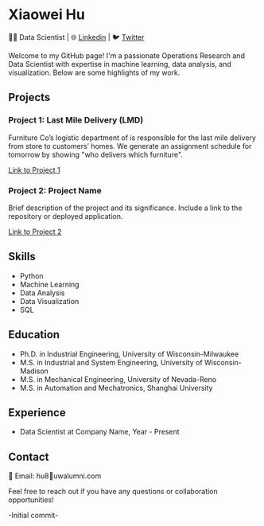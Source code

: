 # Xiaowei Hu

👨‍💻 Data Scientist | 🌐 [Linkedin](https://www.linkedin.com/in/xiaowei-h-7930a811/) | 🐦 [Twitter](https://twitter.com/xsayswho)

Welcome to my GitHub page! I'm a passionate Operations Research and Data Scientist with expertise in machine learning, data analysis, and visualization. Below are some highlights of my work.

## Projects

### Project 1: Last Mile Delivery (LMD)

Furniture Co’s logistic department of is responsible for the last mile delivery from store to customers’ homes. We generate an assignment schedule for tomorrow by showing "who delivers which furniture". 

[Link to Project 1](https://github.com/xweih/Last-Mile-Delivery)

### Project 2: Project Name

Brief description of the project and its significance. Include a link to the repository or deployed application.

[Link to Project 2](https://github.com/your-username/project-2)

## Skills

- Python
- Machine Learning
- Data Analysis
- Data Visualization
- SQL

## Education

- Ph.D. in Industrial Engineering, University of Wisconsin-Milwaukee
- M.S. in Industrial and System Engineering, University of Wisconsin-Madison
- M.S. in Mechanical Engineering, University of Nevada-Reno
- M.S. in Automation and Mechatronics, Shanghai University

## Experience

- Data Scientist at Company Name, Year - Present

## Contact

📧 Email: hu8🎯uwalumni.com

Feel free to reach out if you have any questions or collaboration opportunities!

-Initial commit-

